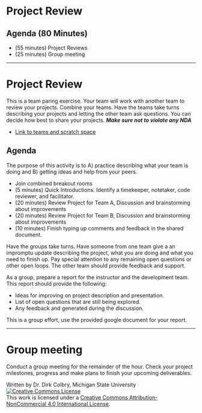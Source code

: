 # Project Review


## Agenda (80 Minutes)

- (55 minutes) Project Reviews
- (25 minutes) Group meeting

---

# Project Review

This is a team paring exercise.  Your team will work with another team to review your projects. Combine your teams.  Have the teams take turns describing your projects and letting the other team ask questions. You can decide how best to share your projects.  **_Make sure not to violate any NDA_**

* [Link to teams and scratch space](https://docs.google.com/document/d/1Ig-Ylm9M1R53aBoTvPaarFxCxcs_WXWdHeim1I6yXxM/edit)


## Agenda

The purpose of this activity is to A) practice describing what your team is doing and B) getting ideas and help from your peers. 

- Join combined breakout rooms
- (5 minutes) Quick Introductions. Identify a timekeeper, notetaker, code reviewer, and facilitator.
- (20 minutes) Review Project for Team A, Discussion and brainstorming about improvements 
- (20 minutes) Review Project for Team B, Discussion and brainstorming about improvements 
- (10 minutes) Finish typing up comments and feedback in the shared document.

Have the groups take turns.  Have someone from one team give a an impromptu update describing the project, what you are doing and what you need to finish up.  Pay special attention to any remaining open questions or other open loops.  The other team should provide feedback and support. 

As a group, prepare a report for the instructor and the development team. This report should provide the following:

- Ideas for improving on project description and presentation.
- List of open questions that are still being explored.
- Any feedback and generated during the discussion. 

This is a group effort, use the provided google document for your report.  

---

# Group meeting

Conduct a group meeting for the remainder of the hour.  Check your project milestones, progress and make plans to finish your upcoming deliverables. 

Written by Dr. Dirk Colbry, Michigan State University
<a rel="license" href="http://creativecommons.org/licenses/by-nc/4.0/"><img alt="Creative Commons License" style="border-width:0" src="https://i.creativecommons.org/l/by-nc/4.0/88x31.png" /></a><br />This work is licensed under a <a rel="license" href="http://creativecommons.org/licenses/by-nc/4.0/">Creative Commons Attribution-NonCommercial 4.0 International License</a>.
